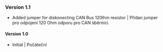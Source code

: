 ### Version 1.1
- Added jumper for diskonecting CAN Bus 120Ihm resistor | Přidan jumper pro odpojení 120 Ohm odporu pro CAN sběrnici.
#### Version 1.0
- Initial | Počáteční